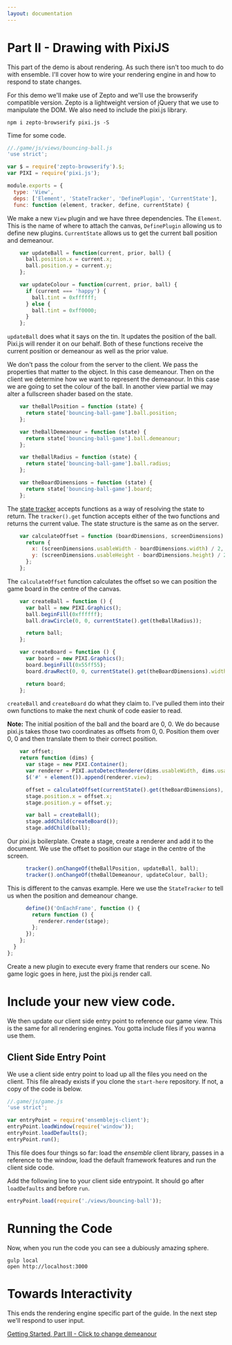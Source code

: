 ```yaml
---
layout: documentation
---
```


# Part II - Drawing with PixiJS

This part of the demo is about rendering. As such there isn't too much to do with ensemble. I'll cover how to wire your rendering engine in and how to respond to state changes.

For this demo we'll make use of Zepto and we'll use the browserify compatible version. Zepto is a lightweight version of jQuery that we use to manipulate the DOM. We also need to include the pixi.js library.

~~~shell
npm i zepto-browserify pixi.js -S
~~~

Time for some code.

~~~javascript
//./game/js/views/bouncing-ball.js
'use strict';

var $ = require('zepto-browserify').$;
var PIXI = require('pixi.js');

module.exports = {
  type: 'View',
  deps: ['Element', 'StateTracker', 'DefinePlugin', 'CurrentState'],
  func: function (element, tracker, define, currentState) {
~~~

We make a new `View` plugin and we have three dependencies. The `Element`. This is the name of where to attach the canvas, `DefinePlugin` allowing us to define new plugins. `CurrentState` allows us to get the current ball position and demeanour.

~~~javascript
    var updateBall = function(current, prior, ball) {
      ball.position.x = current.x;
      ball.position.y = current.y;
    };

    var updateColour = function(current, prior, ball) {
      if (current === 'happy') {
        ball.tint = 0xffffff;
      } else {
        ball.tint = 0xff0000;
      }
    };
~~~

`updateBall` does what it says on the tin. It updates the position of the ball. Pixi.js will render it on our behalf. Both of these functions receive the current position or demeanour as well as the prior value.

We don't pass the colour from the server to the client. We pass the properties that matter to the object. In this case demeanour. Then on the client we determine how we want to represent the demeanour. In this case we are going to set the colour of the ball. In another view partial we may alter a fullscreen shader based on the state.

~~~javascript
    var theBallPosition = function (state) {
      return state['bouncing-ball-game'].ball.position;
    };

    var theBallDemeanour = function (state) {
      return state['bouncing-ball-game'].ball.demeanour;
    };

    var theBallRadius = function (state) {
      return state['bouncing-ball-game'].ball.radius;
    };

    var theBoardDimensions = function (state) {
      return state['bouncing-ball-game'].board;
    };
~~~

The [state tracker](/website/docs/guides/tracking-state-changes) accepts functions as a way of resolving the state to return. The `tracker().get` function accepts either of the two functions and returns the current value. The state structure is the same as on the server.

~~~javascript
    var calculateOffset = function (boardDimensions, screenDimensions) {
      return {
        x: (screenDimensions.usableWidth - boardDimensions.width) / 2,
        y: (screenDimensions.usableHeight - boardDimensions.height) / 2
      };
    };
~~~

The `calculateOffset` function calculates the offset so we can position the game board in the centre of the canvas.

~~~javascript
    var createBall = function () {
      var ball = new PIXI.Graphics();
      ball.beginFill(0xffffff);
      ball.drawCircle(0, 0, currentState().get(theBallRadius));

      return ball;
    };

    var createBoard = function () {
      var board = new PIXI.Graphics();
      board.beginFill(0x55ff55);
      board.drawRect(0, 0, currentState().get(theBoardDimensions).width, currentState().get(theBoardDimensions).height);

      return board;
    };
~~~

`createBall` and `createBoard` do what they claim to. I've pulled them into their own functions to make the next chunk of code easier to read.

**Note:** The initial position of the ball and the board are 0, 0. We do because pixi.js takes those two coordinates as offsets from 0, 0. Position them over 0, 0 and then translate them to their correct position.

~~~javascript
    var offset;
    return function (dims) {
      var stage = new PIXI.Container();
      var renderer = PIXI.autoDetectRenderer(dims.usableWidth, dims.usableHeight);
      $('#' + element()).append(renderer.view);

      offset = calculateOffset(currentState().get(theBoardDimensions), dims);
      stage.position.x = offset.x;
      stage.position.y = offset.y;

      var ball = createBall();
      stage.addChild(createBoard());
      stage.addChild(ball);
~~~

Our pixi.js boilerplate. Create a stage, create a renderer and add it to the document. We use the offset to position our stage in the centre of the screen.

~~~javascript
      tracker().onChangeOf(theBallPosition, updateBall, ball);
      tracker().onChangeOf(theBallDemeanour, updateColour, ball);
~~~

This is different to the canvas example. Here we use the `StateTracker` to tell us when the position and demeanour change.

~~~javascript
      define()('OnEachFrame', function () {
        return function () {
          renderer.render(stage);
        };
      });
    };
  }
};
~~~

Create a new plugin to execute every frame that renders our scene. No game logic goes in here, just the pixi.js render call.

# Include your new view code.
We then update our client side entry point to reference our game view. This is the same for all rendering engines. You gotta include files if you wanna use them.

## Client Side Entry Point

We use a client side entry point to load up all the files you need on the client. This file already exists if you clone the `start-here` repository. If not, a copy of the code is below.

~~~javascript
//.game/js/game.js
'use strict';

var entryPoint = require('ensemblejs-client');
entryPoint.loadWindow(require('window'));
entryPoint.loadDefaults();
entryPoint.run();
~~~

This file does four things so far: load the *ensemble* client library, passes in a reference to the window, load the default framework features and run the client side code.

Add the following line to your client side entrypoint. It should go after `loadDefaults` and before `run`.

~~~javascript
entryPoint.load(require('./views/bouncing-ball'));
~~~

# Running the Code
Now, when you run the code you can see a dubiously amazing sphere.

~~~shell
gulp local
open http://localhost:3000
~~~

# Towards Interactivity
This ends the rendering engine specific part of the guide. In the next step we'll respond to user input.

[Getting Started, Part III - Click to change demeanour](/website/docs/tutorials/getting-started-iii-click-to-change-demeanour.html)
